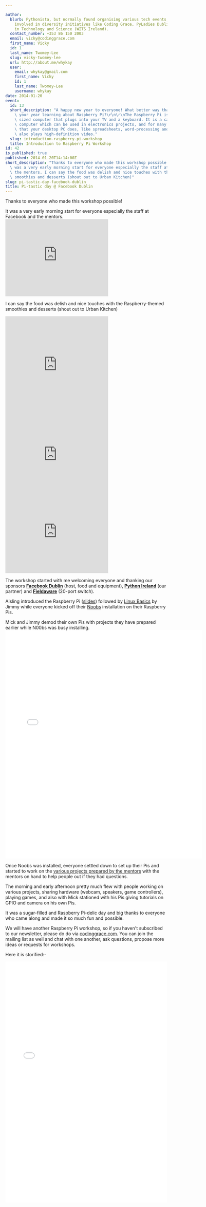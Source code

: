 ```yaml
---

author:
  blurb: Pythonista, but normally found organising various tech events, and now heavily
    involved in diversity initiatives like Coding Grace, PyLadies Dublin, and Women
    in Technology and Science (WITS Ireland).
  contact_number: +353 86 150 2003
  email: vicky@codinggrace.com
  first_name: Vicky
  id: 1
  last_name: Twomey-Lee
  slug: vicky-twomey-lee
  url: http://about.me/whykay
  user:
    email: whykay@gmail.com
    first_name: Vicky
    id: 1
    last_name: Twomey-Lee
    username: whykay
date: 2014-01-20
event:
  id: 13
  short_description: "A happy new year to everyone! What better way than to start\
    \ your year learning about Raspberry Pi?\r\n\r\nThe Raspberry Pi is a credit-card\
    \ sized computer that plugs into your TV and a keyboard. It is a capable little\
    \ computer which can be used in electronics projects, and for many of the things\
    \ that your desktop PC does, like spreadsheets, word-processing and games. It\
    \ also plays high-definition video."
  slug: introduction-raspberry-pi-workshop
  title: Introduction to Raspberry Pi Workshop
id: 42
is_published: true
published: 2014-01-20T14:14:00Z
short_description: "Thanks to everyone who made this workshop possible!\r\n\r\nIt\
  \ was a very early morning start for everyone especially the staff at Facebook and\
  \ the mentors. I can say the food was delish and nice touches with the Raspberry-themed\
  \ smoothies and desserts (shout out to Urban Kitchen)"
slug: pi-tastic-day-facebook-dublin
title: Pi-tastic day @ Facebook Dublin
---
```


<p><span>Thanks to everyone who made this workshop possible! </span></p>
<p><span>It was a very early morning start for everyone especially the staff at Facebook and the mentors.</span> <iframe frameborder="0" height="240" src="http://www.flickr.com/photos/whykay/12048953453/player/" width="320"></iframe></p>
<p><span>I can say the food was delish and nice touches with the Raspberry-themed smoothies and desserts (shout out to Urban Kitchen)</span></p>
<p><span> </span><span> </span><iframe frameborder="0" height="320" src="http://www.flickr.com/photos/whykay/12008941275/player/" width="320"></iframe><span> </span><iframe frameborder="0" height="240" src="http://www.flickr.com/photos/whykay/12049514646/player/" width="320"></iframe><span> </span><iframe frameborder="0" height="240" src="http://www.flickr.com/photos/whykay/12049517876/player/" width="320"></iframe></p>
<p>The workshop started with me welcoming everyone and thanking our sponsors&nbsp;<strong><a href="https://www.facebook.com/facebookdublin" title="Facebook Dublin">Facebook Dublin</a></strong> (host, food and equipment),&nbsp;<strong><a href="http://python.ie" title="Partner - Python Ireland">Python Ireland</a>&nbsp;</strong>(our partner) and&nbsp;<strong><a href="http://fieldaware.com" title="Thanks for the big switch, helped us out big time">Fieldaware</a></strong> (20-port switch).</p>
<p>Aisling introduced the Raspberry Pi (<a href="https://www.dropbox.com/s/31k04ukzr6labme/02%20-%20Introduction%20to%20Raspberry%20Pi%20%28Coding%20Grace%29.pdf" title="Introductin to Raspberry Pi slides">slides</a>) followed by <a href="https://docs.google.com/presentation/d/14gKm6RXM0JkSG9hRvqf-J-gEjlVvp-2j2OsU-2-s-wQ/edit?usp=sharing" title="Linux Basics slides">Linux Basics</a> by Jimmy while everyone kicked off their <a href="http://www.raspberrypi.org/archives/4100" title="Noobs for Raspberry Pi blog post">Noobs</a> installation on their Raspberry Pis.</p>
<p>Mick and Jimmy demod their own Pis with projects they have prepared earlier while N00bs was busy installing. <iframe frameborder="0" height="710" scrolling="no" src="//instagram.com/p/jTqVAUjRUd/embed/" width="612"></iframe></p>
<p>Once Noobs was installed, everyone settled down to set up their Pis and started to work on the <a href="https://bitbucket.org/codinggrace/introduction-to-raspberry-pi/src/tip/workshops/18%20Jan%202014/?at=default" title="Project page (also contains resources and tips)">various projects prepared by the mentors</a> with the mentors on hand to help people out if they had questions.</p>
<p>The morning and early afternoon pretty much flew with people working on various projects, sharing hardware (webcam, speakers, game controllers), playing games, and also with Mick stationed with his Pis giving tutorials on GPIO and camera on his own Pis.</p>
<p>It was a sugar-filled and Raspberry Pi-delic day and big thanks to everyone who came along and made it so much fun and possible.</p>
<p>We will have another Raspberry Pi workshop, so if you haven't subscribed to our newsletter, please do do via <a href="http://codinggrace.com" title="Coding Grace website">codinggrace.com</a>. You can join the mailing list as well and chat with one another, ask questions, propose more ideas or requests for workshops.</p>
<p>Here it is storified:-</p>
<div class="storify"><iframe frameborder="no" height="750" src="//storify.com/whykay/coding-grace-intro-to-raspberry-pi-workshop-facebo/embed?header=false" width="100%"></iframe>
<script src="//storify.com/whykay/coding-grace-intro-to-raspberry-pi-workshop-facebo.js?header=false" type="text/javascript"></script>
</div>